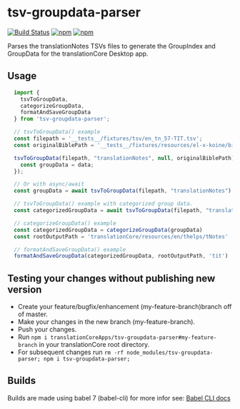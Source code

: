 # tsv-groupdata-parser

[![Build Status](https://api.travis-ci.org/translationCoreApps/tsv-groupdata-parser.svg?branch=master)](https://travis-ci.org/translationCoreApps/tsv-groupdata-parser)
[![npm](https://img.shields.io/npm/dt/tsv-groupdata-parser.svg)](https://www.npmjs.com/package/tsv-groupdata-parser)
[![npm](https://img.shields.io/npm/v/tsv-groupdata-parser.svg)](https://www.npmjs.com/package/tsv-groupdata-parser)

Parses the translationNotes TSVs files to generate the GroupIndex and GroupData for the translationCore Desktop app.

## Usage

```js
  import {
    tsvToGroupData,
    categorizeGroupData,
    formatAndSaveGroupData
  } from 'tsv-groupdata-parser';

  // tsvToGroupData() example
  const filepath = '__tests__/fixtures/tsv/en_tn_57-TIT.tsv';
  const originalBiblePath = '__tests__/fixtures/resources/el-x-koine/bibles/ugnt/v0.5';

  tsvToGroupData(filepath, "translationNotes", null, originalBiblePath).then((data) => {
    const groupData = data;
  });

  // Or with async/await
  const groupData = await tsvToGroupData(filepath, "translationNotes");

  // tsvToGroupData() example with categorized group data.
  const categorizedGroupData = await tsvToGroupData(filepath, "translationNotes", { categorized: true });

  // categorizeGroupData() example
  const categorizedGroupData = categorizeGroupData(groupData)
  const rootOutputPath = 'translationCore/resources/en/thelps/tNotes'

  // formatAndSaveGroupData() example
  formatAndSaveGroupData(categorizedGroupData, rootOutputPath, 'tit')
```

## Testing your changes without publishing new version

- Create your feature/bugfix/enhancement (my-feature-branch)branch off of master.
- Make your changes in the new branch (my-feature-branch).
- Push your changes.
- Run `npm i translationCoreApps/tsv-groupdata-parser#my-feature-branch` in your translationCore root directory.
- For subsequent changes run `rm -rf node_modules/tsv-groupdata-parser; npm i tsv-groupdata-parser;`

## Builds

Builds are made using babel 7 (babel-cli) for more infor see: [Babel CLI docs](https://babeljs.io/docs/en/babel-cli)
